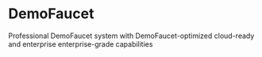 # DemoFaucet
Professional DemoFaucet system with DemoFaucet-optimized cloud-ready and enterprise enterprise-grade capabilities
